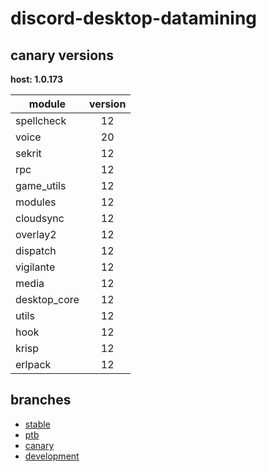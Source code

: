 # discord-desktop-datamining

## canary versions

**host: 1.0.173**

| module | version |
| ------ | :-----: |
| spellcheck | 12 |
| voice | 20 |
| sekrit | 12 |
| rpc | 12 |
| game_utils | 12 |
| modules | 12 |
| cloudsync | 12 |
| overlay2 | 12 |
| dispatch | 12 |
| vigilante | 12 |
| media | 12 |
| desktop_core | 12 |
| utils | 12 |
| hook | 12 |
| krisp | 12 |
| erlpack | 12 |

## branches

- [stable](https://github.com/OpenAsar/discord-desktop-datamining/tree/stable)
- [ptb](https://github.com/OpenAsar/discord-desktop-datamining/tree/ptb)
- [canary](https://github.com/OpenAsar/discord-desktop-datamining/tree/canary)
- [development](https://github.com/OpenAsar/discord-desktop-datamining/tree/development)